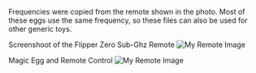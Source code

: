 Frequencies were copied from the remote shown in the photo. Most of these eggs use the same frequency, so these files can also be used for other generic toys.

Screenshoot of the Flipper Zero Sub-Ghz Remote ![My Remote Image](https://i.imgur.com/NEG29AM.png)


Magic Egg and Remote Control 
![My Remote Image](https://i.imgur.com/FimqPZM.jpg)



